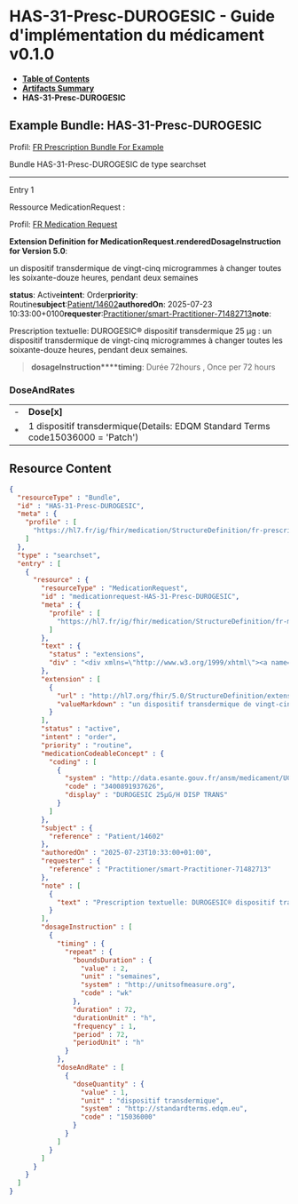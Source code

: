# HAS-31-Presc-DUROGESIC - Guide d'implémentation du médicament v0.1.0

* [**Table of Contents**](toc.md)
* [**Artifacts Summary**](artifacts.md)
* **HAS-31-Presc-DUROGESIC**

## Example Bundle: HAS-31-Presc-DUROGESIC

Profil: [FR Prescription Bundle For Example](StructureDefinition-fr-prescription-bundle-for-example.md)

Bundle HAS-31-Presc-DUROGESIC de type searchset

-------

Entry 1

Ressource MedicationRequest :

> 

Profil: [FR Medication Request](StructureDefinition-fr-medicationrequest.md)

**Extension Definition for MedicationRequest.renderedDosageInstruction for Version 5.0**:

un dispositif transdermique de vingt-cinq microgrammes à changer toutes les soixante-douze heures, pendant deux semaines

**status**: Active**intent**: Order**priority**: Routine**subject**:[Patient/14602](Patient/14602)**authoredOn**: 2025-07-23 10:33:00+0100**requester**:[Practitioner/smart-Practitioner-71482713](Practitioner/smart-Practitioner-71482713)**note**:
> 

Prescription textuelle: DUROGESIC® dispositif transdermique 25 μg : un dispositif transdermique de vingt-cinq microgrammes à changer toutes les soixante-douze heures, pendant deux semaines.


> **dosageInstruction****timing**: Durée 72hours , Once per 72 hours

### DoseAndRates

| | |
| :--- | :--- |
| - | **Dose[x]** |
| * | 1 dispositif transdermique(Details: EDQM Standard Terms code15036000 = 'Patch') |





## Resource Content

```json
{
  "resourceType" : "Bundle",
  "id" : "HAS-31-Presc-DUROGESIC",
  "meta" : {
    "profile" : [
      "https://hl7.fr/ig/fhir/medication/StructureDefinition/fr-prescription-bundle-for-example"
    ]
  },
  "type" : "searchset",
  "entry" : [
    {
      "resource" : {
        "resourceType" : "MedicationRequest",
        "id" : "medicationrequest-HAS-31-Presc-DUROGESIC",
        "meta" : {
          "profile" : [
            "https://hl7.fr/ig/fhir/medication/StructureDefinition/fr-medicationrequest"
          ]
        },
        "text" : {
          "status" : "extensions",
          "div" : "<div xmlns=\"http://www.w3.org/1999/xhtml\"><a name=\"MedicationRequest_medicationrequest-HAS-31-Presc-DUROGESIC\"> </a><p class=\"res-header-id\"><b>Narratif généré : PrescriptionMédicamenteuseTODO medicationrequest-HAS-31-Presc-DUROGESIC</b></p><a name=\"medicationrequest-HAS-31-Presc-DUROGESIC\"> </a><a name=\"hcmedicationrequest-HAS-31-Presc-DUROGESIC\"> </a><div style=\"display: inline-block; background-color: #d9e0e7; padding: 6px; margin: 4px; border: 1px solid #8da1b4; border-radius: 5px; line-height: 60%\"><p style=\"margin-bottom: 0px\"/><p style=\"margin-bottom: 0px\">Profil: <a href=\"StructureDefinition-fr-medicationrequest.html\">FR Medication Request</a></p></div><p><b>Extension Definition for MedicationRequest.renderedDosageInstruction for Version 5.0</b>: </p><div><p>un dispositif transdermique de vingt-cinq microgrammes à changer toutes les soixante-douze heures, pendant deux semaines</p>\n</div><p><b>status</b>: Active</p><p><b>intent</b>: Order</p><p><b>priority</b>: Routine</p><p><b>medication</b>: <span title=\"Codes:{http://data.esante.gouv.fr/ansm/medicament/UCD 3400891937626}\">DUROGESIC 25µG/H DISP TRANS</span></p><p><b>subject</b>: <a href=\"Patient/14602\">Patient/14602</a></p><p><b>authoredOn</b>: 2025-07-23 10:33:00+0100</p><p><b>requester</b>: <a href=\"Practitioner/smart-Practitioner-71482713\">Practitioner/smart-Practitioner-71482713</a></p><p><b>note</b>: </p><blockquote><div><p>Prescription textuelle: DUROGESIC® dispositif transdermique 25 μg : un dispositif transdermique de vingt-cinq microgrammes à changer toutes les soixante-douze heures, pendant deux semaines.</p>\n</div></blockquote><blockquote><p><b>dosageInstruction</b></p><p><b>timing</b>: Durée 72hours , Once per 72 hours</p><h3>DoseAndRates</h3><table class=\"grid\"><tr><td style=\"display: none\">-</td><td><b>Dose[x]</b></td></tr><tr><td style=\"display: none\">*</td><td>1 dispositif transdermique<span style=\"background: LightGoldenRodYellow\"> (Details: EDQM Standard Terms  code15036000 = 'Patch')</span></td></tr></table></blockquote></div>"
        },
        "extension" : [
          {
            "url" : "http://hl7.org/fhir/5.0/StructureDefinition/extension-MedicationRequest.renderedDosageInstruction",
            "valueMarkdown" : "un dispositif transdermique de vingt-cinq microgrammes à changer toutes les soixante-douze heures, pendant deux semaines"
          }
        ],
        "status" : "active",
        "intent" : "order",
        "priority" : "routine",
        "medicationCodeableConcept" : {
          "coding" : [
            {
              "system" : "http://data.esante.gouv.fr/ansm/medicament/UCD",
              "code" : "3400891937626",
              "display" : "DUROGESIC 25µG/H DISP TRANS"
            }
          ]
        },
        "subject" : {
          "reference" : "Patient/14602"
        },
        "authoredOn" : "2025-07-23T10:33:00+01:00",
        "requester" : {
          "reference" : "Practitioner/smart-Practitioner-71482713"
        },
        "note" : [
          {
            "text" : "Prescription textuelle: DUROGESIC® dispositif transdermique 25 μg : un dispositif transdermique de vingt-cinq microgrammes à changer toutes les soixante-douze heures, pendant deux semaines."
          }
        ],
        "dosageInstruction" : [
          {
            "timing" : {
              "repeat" : {
                "boundsDuration" : {
                  "value" : 2,
                  "unit" : "semaines",
                  "system" : "http://unitsofmeasure.org",
                  "code" : "wk"
                },
                "duration" : 72,
                "durationUnit" : "h",
                "frequency" : 1,
                "period" : 72,
                "periodUnit" : "h"
              }
            },
            "doseAndRate" : [
              {
                "doseQuantity" : {
                  "value" : 1,
                  "unit" : "dispositif transdermique",
                  "system" : "http://standardterms.edqm.eu",
                  "code" : "15036000"
                }
              }
            ]
          }
        ]
      }
    }
  ]
}

```
